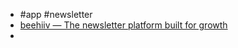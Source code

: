 - #app #newsletter
- [beehiiv — The newsletter platform built for growth](https://www.beehiiv.com/)
-
